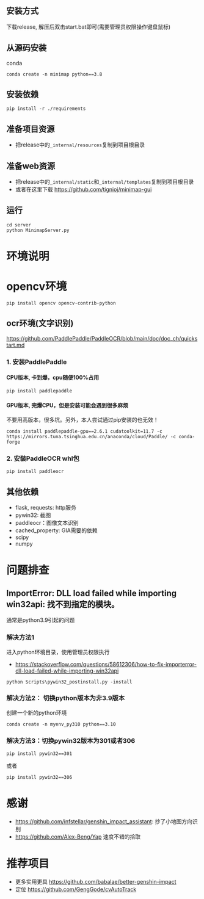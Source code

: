 
## 安装方式
下载release, 解压后双击start.bat即可(需要管理员权限操作键盘鼠标)

## 从源码安装
conda
```shell
conda create -n minimap python==3.8
```

## 安装依赖
```text
pip install -r ./requirements
```

## 准备项目资源
- 把release中的`_internal/resources`复制到项目根目录

## 准备web资源
- 把release中的`_internal/static`和`_internal/templates`复制到项目根目录
- 或者在这里下载 https://github.com/tignioj/minimap-gui

## 运行
```shell
cd server
python MinimapServer.py
```

# 环境说明
# opencv环境
```
pip install opencv opencv-contrib-python
```

## ocr环境(文字识别)
https://github.com/PaddlePaddle/PaddleOCR/blob/main/doc/doc_ch/quickstart.md
### 1. 安装PaddlePaddle
####  CPU版本, 卡到爆，cpu随便100%占用
```
pip install paddlepaddle
```
#### GPU版本, 完爆CPU，但是安装可能会遇到很多麻烦
不要用高版本，很多坑。另外，本人尝试通过pip安装的也无效！
```text
conda install paddlepaddle-gpu==2.6.1 cudatoolkit=11.7 -c https://mirrors.tuna.tsinghua.edu.cn/anaconda/cloud/Paddle/ -c conda-forge
```

### 2. 安装PaddleOCR whl包
```
pip install paddleocr
```

## 其他依赖
- flask, requests: http服务
- pywin32: 截图
- paddleocr：图像文本识别
- cached_property:  GIA需要的依赖
- scipy
- numpy

# 问题排查
## ImportError: DLL load failed while importing win32api: 找不到指定的模块。

通常是python3.9引起的问题
### 解决方法1
进入python环境目录，使用管理员权限执行
- https://stackoverflow.com/questions/58612306/how-to-fix-importerror-dll-load-failed-while-importing-win32api
```
python Scripts\pywin32_postinstall.py -install
```
### 解决方法2： 切换python版本为非3.9版本
创建一个新的python环境
```
conda create -n myenv_py310 python==3.10
```

### 解决方法3：切换pywin32版本为301或者306
```text
pip install pywin32==301
```
或者
```text
pip install pywin32==306
```



# 感谢
- https://github.com/infstellar/genshin_impact_assistant: 抄了小地图方向识别
- https://github.com/Alex-Beng/Yap 速度不错的拾取

# 推荐项目
- 更多实用更具 https://github.com/babalae/better-genshin-impact
- 定位 https://github.com/GengGode/cvAutoTrack
